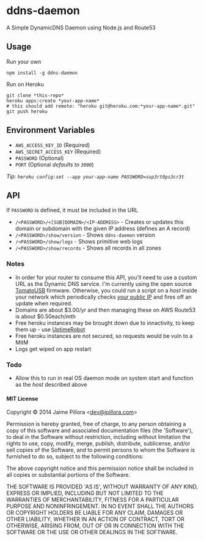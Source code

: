 ddns-daemon
===========

A Simple DynamicDNS Daemon using Node.js and Route53

## Usage 

Run your own

```
npm install -g ddns-daemon
```

Run on Heroku

```
git clone *this-repo*
heroku apps:create *your-app-name*
# this should add remote: "heroku git@heroku.com:*your-app-name*.git"
git push heroku
```

## Environment Variables

* `AWS_ACCESS_KEY_ID` (Required)
* `AWS_SECRET_ACCESS_KEY` (Required)
* `PASSWORD` (Optional)
* `PORT` (Optional *defaults to `3000`*)

*Tip: `heroku config:set --app your-app-name PASSWORD=sup3rt0ps3cr3t`*

## API

If `PASSWORD` is defined, it must be included in the URL

* `/<PASSWORD>/<[SUB]DOMAIN>/<IP-ADDRESS>` - Creates or updates this domain or subdomain with the given IP address (defines an A record)
* `/<PASSWORD>/show/version` - Shows `ddns-daemon` version
* `/<PASSWORD>/show/logs` - Shows primitive web logs
* `/<PASSWORD>/show/records` - Shows all records in all zones

### Notes

* In order for your router to consume this API, you'll need to use a custom URL as the Dynamic DNS service. I'm currently using the open source [TomatoUSB](http://tomatousb.org/) firmware. Otherwise, you could run a script on a *host* inside your network which periodically checks [your public IP](http://canihazip.com/s) and fires off an update when required.
* Domains are about $3.00/yr and then managing these on AWS Route53 is about $0.50each/mth
* Free heroku instances may be brought down due to innactivity, to keep them up - use [UptimeRobot](https://uptimerobot.com/)
* Free heroku instances are not secured, so requests would be vuln to a MitM
* Logs get wiped on app restart

### Todo

* Allow this to run in real OS daemon mode on system start and function as the *host* described above

#### MIT License

Copyright © 2014 Jaime Pillora &lt;dev@jpillora.com&gt;

Permission is hereby granted, free of charge, to any person obtaining
a copy of this software and associated documentation files (the
'Software'), to deal in the Software without restriction, including
without limitation the rights to use, copy, modify, merge, publish,
distribute, sublicense, and/or sell copies of the Software, and to
permit persons to whom the Software is furnished to do so, subject to
the following conditions:

The above copyright notice and this permission notice shall be
included in all copies or substantial portions of the Software.

THE SOFTWARE IS PROVIDED 'AS IS', WITHOUT WARRANTY OF ANY KIND,
EXPRESS OR IMPLIED, INCLUDING BUT NOT LIMITED TO THE WARRANTIES OF
MERCHANTABILITY, FITNESS FOR A PARTICULAR PURPOSE AND NONINFRINGEMENT.
IN NO EVENT SHALL THE AUTHORS OR COPYRIGHT HOLDERS BE LIABLE FOR ANY
CLAIM, DAMAGES OR OTHER LIABILITY, WHETHER IN AN ACTION OF CONTRACT,
TORT OR OTHERWISE, ARISING FROM, OUT OF OR IN CONNECTION WITH THE
SOFTWARE OR THE USE OR OTHER DEALINGS IN THE SOFTWARE.
